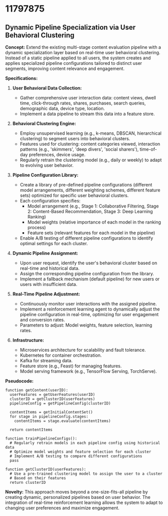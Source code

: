 # 11797875

## Dynamic Pipeline Specialization via User Behavioral Clustering

**Concept:** Extend the existing multi-stage content evaluation pipeline with a dynamic specialization layer based on real-time user behavioral clustering. Instead of a static pipeline applied to all users, the system creates and applies specialized pipeline configurations tailored to distinct user segments, improving content relevance and engagement.

**Specifications:**

1.  **User Behavioral Data Collection:**
    *   Gather comprehensive user interaction data: content views, dwell time, click-through rates, shares, purchases, search queries, demographic data, device type, location.
    *   Implement a data pipeline to stream this data into a feature store.

2.  **Behavioral Clustering Engine:**
    *   Employ unsupervised learning (e.g., k-means, DBSCAN, hierarchical clustering) to segment users into behavioral clusters.
    *   Features used for clustering: content categories viewed, interaction patterns (e.g., 'skimmers', 'deep divers', 'social sharers'), time-of-day preferences, device usage.
    *   Regularly retrain the clustering model (e.g., daily or weekly) to adapt to evolving user behavior.

3.  **Pipeline Configuration Library:**
    *   Create a library of pre-defined pipeline configurations (different model arrangements, different weighting schemes, different feature sets) optimized for specific user behavioral clusters.
    *   Each configuration specifies:
        *   Model arrangement (e.g., Stage 1: Collaborative Filtering, Stage 2: Content-Based Recommendation, Stage 3: Deep Learning Ranking)
        *   Model weights (relative importance of each model in the ranking process)
        *   Feature sets (relevant features for each model in the pipeline)
    *   Enable A/B testing of different pipeline configurations to identify optimal settings for each cluster.

4.  **Dynamic Pipeline Assignment:**
    *   Upon user request, identify the user's behavioral cluster based on real-time and historical data.
    *   Assign the corresponding pipeline configuration from the library.
    *   Implement a fallback mechanism (default pipeline) for new users or users with insufficient data.

5.  **Real-Time Pipeline Adjustment:**
    *   Continuously monitor user interactions with the assigned pipeline.
    *   Implement a reinforcement learning agent to dynamically adjust the pipeline configuration in real-time, optimizing for user engagement and conversion rates.
    *   Parameters to adjust: Model weights, feature selection, learning rates.

6.  **Infrastructure:**
    *   Microservices architecture for scalability and fault tolerance.
    *   Kubernetes for container orchestration.
    *   Kafka for streaming data.
    *   Feature store (e.g., Feast) for managing features.
    *   Model serving framework (e.g., TensorFlow Serving, TorchServe).

**Pseudocode:**

```
function getContent(userID):
  userFeatures = getUserFeatures(userID)
  clusterID = getClusterID(userFeatures)
  pipelineConfig = getPipelineConfig(clusterID)

  contentItems = getInitialContentSet()
  for stage in pipelineConfig.stages:
    contentItems = stage.evaluate(contentItems)

  return contentItems

function trainPipelineConfigs():
  # Regularly retrain models in each pipeline config using historical data
  # Optimize model weights and feature selection for each cluster
  # Implement A/B testing to compare different configurations
  pass

function getClusterID(userFeatures):
  # Use a pre-trained clustering model to assign the user to a cluster
  # Based on their features
  return clusterID
```

**Novelty:** This approach moves beyond a one-size-fits-all pipeline by creating dynamic, personalized pipelines based on user behavior. The integration of real-time reinforcement learning allows the system to adapt to changing user preferences and maximize engagement.